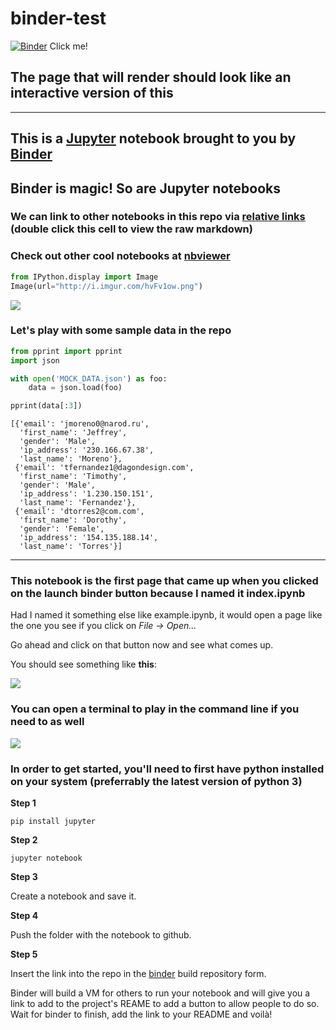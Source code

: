 # binder-test
[![Binder](http://mybinder.org/badge.svg)](http://mybinder.org:/repo/knowsuchagency/binder-test)
Click me!

## The page that will render should look like an interactive version of this
--------------

## This is a [Jupyter](http://jupyter.org/) notebook brought to you by [Binder](http://mybinder.org)
## Binder is magic! So are Jupyter notebooks


### We can link to other notebooks in this repo via [relative links](subfolder/hello.ipynb) (double click this cell to view the raw markdown)
### Check out other cool notebooks at [nbviewer](https://nbviewer.jupyter.org/)


```python
from IPython.display import Image
Image(url="http://i.imgur.com/hvFv1ow.png")
```




<img src="http://i.imgur.com/hvFv1ow.png"/>



### Let's play with some sample data in the repo


```python
from pprint import pprint
import json

with open('MOCK_DATA.json') as foo:
    data = json.load(foo)

pprint(data[:3])
```

    [{'email': 'jmoreno0@narod.ru',
      'first_name': 'Jeffrey',
      'gender': 'Male',
      'ip_address': '230.166.67.38',
      'last_name': 'Moreno'},
     {'email': 'tfernandez1@dagondesign.com',
      'first_name': 'Timothy',
      'gender': 'Male',
      'ip_address': '1.230.150.151',
      'last_name': 'Fernandez'},
     {'email': 'dtorres2@com.com',
      'first_name': 'Dorothy',
      'gender': 'Female',
      'ip_address': '154.135.188.14',
      'last_name': 'Torres'}]


--------

### This notebook is the first page that came up when you clicked on the **launch binder** button because I named it index.ipynb

Had I named it something else like example.ipynb, it would open a page like the one you see if you click on _File -> Open..._

Go ahead and click on that button now and see what comes up.

You should see something like **this**: 

<img src='https://photos-6.dropbox.com/t/2/AAAFr-hLRe4T-uYx_Sx-piQVgnXoVkgpBIKuRHk6By5_9A/12/428768446/png/32x32/1/_/1/2/Screenshot%202016-10-20%2001.27.36.png/EKb0kLkDGIz8BiACKAI/k4xkBvJHSSC0K09uTNN4B9ubsr0EVvs7NRmSqPtR7ws?size=2048x1536&size_mode=3'>

### You can open a terminal to play in the command line if you need to as well 

<img src='https://photos-1.dropbox.com/t/2/AAAvPibsKU5aUkHCAGGy1LbuEYDSbj_6n1gFhDUPmyz_yQ/12/428768446/png/32x32/1/_/1/2/Screenshot%202016-10-20%2001.32.23.png/EKb0kLkDGJD8BiACKAI/lBQnvr4F0x7VoRxxTCZzykQDkZiQQ5Uu-HiK5rQ-liY?size=2048x1536&size_mode=3'>

### In order to get started, you'll need to first have python installed on your system (preferrably the latest version of python 3)

**Step 1**

```pip install jupyter```

**Step 2**

```jupyter notebook```

**Step 3**

Create a notebook and save it.

**Step 4**

Push the folder with the notebook to github.

**Step 5**

Insert the link into the repo in the [binder](http://mybinder.org/) build repository form.

Binder will build a VM for others to run your notebook and will give you a link to add to the project's REAME to add a button to allow people to do so. Wait for binder to finish, add the link to your README and voilà!




```python

```

